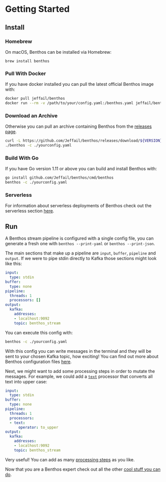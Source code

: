 Getting Started
===============

## Install

### Homebrew

On macOS, Benthos can be installed via Homebrew:

```shell
brew install benthos
```

### Pull With Docker

If you have docker installed you can pull the latest official Benthos image
with:

```sh
docker pull jeffail/benthos
docker run --rm -v /path/to/your/config.yaml:/benthos.yaml jeffail/benthos
```

### Download an Archive

Otherwise you can pull an archive containing Benthos from the
[releases page](https://github.com/Jeffail/benthos/releases).

```sh
curl -L https://github.com/Jeffail/benthos/releases/download/${VERSION}/benthos_${VERSION}_linux_amd64.tar.gz | tar xz
./benthos -c ./yourconfig.yaml
```

### Build With Go

If you have Go version 1.11 or above you can build and install Benthos with:

```sh
go install github.com/Jeffail/benthos/cmd/benthos
benthos -c ./yourconfig.yaml
```

### Serverless

For information about serverless deployments of Benthos check out the serverless
section [here](./serverless/README.md).

## Run

A Benthos stream pipeline is configured with a single config file, you can
generate a fresh one with `benthos --print-yaml` or `benthos --print-json`.

The main sections that make up a pipeline are `input`, `buffer`, `pipeline` and
`output`. If we were to pipe stdin directly to Kafka those sections might look
like this:

```yaml
input:
  type: stdin
buffer:
  type: none
pipeline:
  threads: 1
  processors: []
output:
  kafka:
    addresses:
    - localhost:9092
    topic: benthos_stream
```

You can execute this config with:

```sh
benthos -c ./yourconfig.yaml
```

With this config you can write messages in the terminal and they will be sent to
your chosen Kafka topic, how exciting! You can find out more about Benthos
configuration files [here](./configuration.md).

Next, we might want to add some processing steps in order to mutate the
messages. For example, we could add a [`text`](./processors/README.md#text)
processor that converts all text into upper case:

```yaml
input:
  type: stdin
buffer:
  type: none
pipeline:
  threads: 1
  processors:
  - text:
      operator: to_upper
output:
  kafka:
    addresses:
    - localhost:9092
    topic: benthos_stream
```

Very useful! You can add as many [processing steps](./processors/README.md) as
you like.

Now that you are a Benthos expert check out all the other
[cool stuff you can do](./README.md).